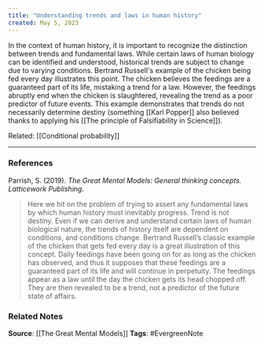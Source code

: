 ```yaml
---
title: "Understanding trends and laws in human history"
created: May 5, 2023
---
```


In the context of human history, it is important to recognize the distinction between trends and fundamental laws. While certain laws of human biology can be identified and understood, historical trends are subject to change due to varying conditions. Bertrand Russell's example of the chicken being fed every day illustrates this point. The chicken believes the feedings are a guaranteed part of its life, mistaking a trend for a law. However, the feedings abruptly end when the chicken is slaughtered, revealing the trend as a poor predictor of future events. This example demonstrates that trends do not necessarily determine destiny (something [[Karl Popper]] also believed thanks to applying his [[The principle of Falsifiability in Science]]).

Related: [[Conditional probability]]

---
### References

Parrish, S. (2019). _The Great Mental Models: General thinking concepts. Latticework Publishing_.

>  Here we hit on the problem of trying to assert any fundamental laws by which human history must inevitably progress. Trend is not destiny. Even if we can derive and understand certain laws of human biological nature, the trends of history itself are dependent on conditions, and conditions change. Bertrand Russell’s classic example of the chicken that gets fed every day is a great illustration of this concept. Daily feedings have been going on for as long as the chicken has observed, and thus it supposes that these feedings are a guaranteed part of its life and will continue in perpetuity. The feedings appear as a law until the day the chicken gets its head chopped off. They are then revealed to be a trend, not a predictor of the future state of affairs.

### Related Notes
**Source**: [[The Great Mental Models]]
**Tags**: #EvergreenNote